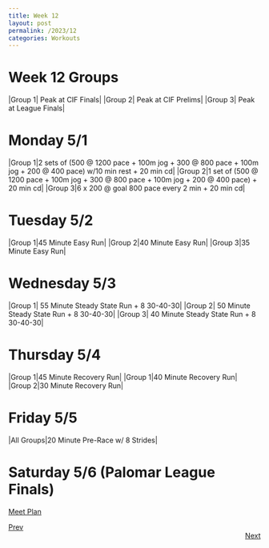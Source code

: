 ```yaml
---
title: Week 12
layout: post
permalink: /2023/12
categories: Workouts
---
```



# Week 12 Groups

|Group 1| Peak at CIF Finals|
|Group 2| Peak at CIF Prelims|
|Group 3| Peak at League Finals|

# Monday 5/1

|Group 1|2 sets of (500 @ 1200 pace + 100m jog + 300 @ 800 pace + 100m jog + 200 @ 400 pace) w/10 min rest + 20 min cd| 
|Group 2|1 set of (500 @ 1200 pace + 100m jog + 300 @ 800 pace + 100m jog + 200 @ 400 pace) + 20 min cd|
|Group 3|6 x 200 @ goal 800 pace every 2 min + 20 min cd|

# Tuesday 5/2

|Group 1|45 Minute Easy Run|
|Group 2|40 Minute Easy Run| 
|Group 3|35 Minute Easy Run|

# Wednesday 5/3 

|Group 1| 55 Minute Steady State Run + 8 30-40-30|
|Group 2| 50 Minute Steady State Run + 8 30-40-30|
|Group 3| 40 Minute Steady State Run + 8 30-40-30|

# Thursday 5/4

|Group 1|45 Minute Recovery Run|
|Group 1|40 Minute Recovery Run| 
|Group 2|30 Minute Recovery Run|

# Friday 5/5 

|All Groups|20 Minute Pre-Race w/ 8 Strides|

# Saturday 5/6 (Palomar League Finals)

[Meet Plan]({{site.baseurl}}/2023/PLF)


<div style="text-align: left"> <a href="{{site.baseurl}}/2023/11">Prev</a></div> 
<div style="text-align: right"> <a href="{{site.baseurl}}/2023/13">Next</a></div>